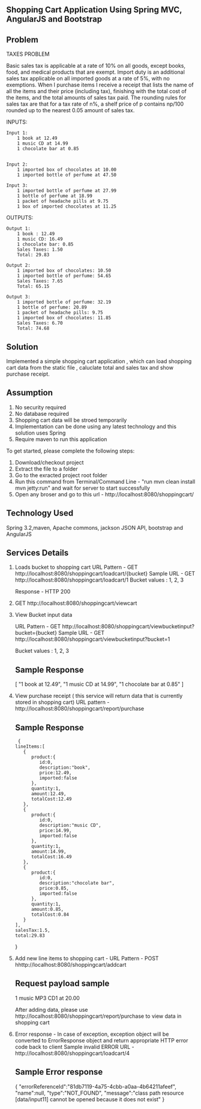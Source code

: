 Shopping Cart Application Using Spring MVC, AngularJS and Bootstrap
--------------------------------------------------------------------------------

Problem
-----------------

TAXES PROBLEM

Basic sales tax is applicable at a rate of 10% on all goods, except books, food,
and medical products that are exempt. Import duty is an additional sales tax
applicable on all imported goods at a rate of 5%, with no
exemptions.
When I purchase items I receive a receipt that lists the name of all the items and
their price (including tax), finishing with the total cost of the items, and the total
amounts of sales tax paid. The rounding rules for sales tax are that for a tax rate
of n%, a shelf price of p contains np/100 rounded up to the nearest 0.05 amount
of sales tax.


INPUTS:

	Input 1:
		1 book at 12.49
		1 music CD at 14.99
		1 chocolate bar at 0.85
		
		
	Input 2:
		1 imported box of chocolates at 10.00
		1 imported bottle of perfume at 47.50
		
	Input 3:
		1 imported bottle of perfume at 27.99
		1 bottle of perfume at 18.99
		1 packet of headache pills at 9.75
		1 box of imported chocolates at 11.25

OUTPUTS:

	Output 1:
		1 book : 12.49
		1 music CD: 16.49
		1 chocolate bar: 0.85
		Sales Taxes: 1.50
		Total: 29.83
		
	Output 2:
		1 imported box of chocolates: 10.50
		1 imported bottle of perfume: 54.65
		Sales Taxes: 7.65
		Total: 65.15
		
	Output 3:
		1 imported bottle of perfume: 32.19
		1 bottle of perfume: 20.89
		1 packet of headache pills: 9.75
		1 imported box of chocolates: 11.85
		Sales Taxes: 6.70
		Total: 74.68


Solution
-----------------
Implemented a simple shopping cart application , which can load shopping cart data from the static file ,
caluclate total and sales tax and show purchase receipt.

Assumption
-------------------
1. No security required
2. No database required
3. Shopping cart data will be stroed temporarily
4. Implementation can be done using any latest technology and this solution uses Spring
5. Require maven to run this application

To get started, please complete the following steps:

1. Download/checkout project
2. Extract the file to a folder
3. Go to the exracted project root folder
4. Run this command from Terminal/Command Line - "run mvn clean install mvn jetty:run" and wait for server to start successfully
5. Open any broser and go to this url - http://localhost:8080/shoppingcart/


Technology Used
-----------------

Spring 3.2,maven,  Apache commons, jackson JSON API, bootstrap and AngularJS

Services Details
----------------

1. Loads bucket to shopping cart
	URL Pattern - GET http://localhost:8080/shoppingcart/loadcart/{bucket}
	Sample URL - GET http://localhost:8080/shoppingcart/loadcart/1
	Bucket values : 1, 2, 3

	Response -  HTTP 200

2. GET http://localhost:8080/shoppingcart/viewcart

3. View Bucket input data

	URL Pattern -  GET http://localhost:8080/shoppingcart/viewbucketinput?bucket={bucket}
	Sample URL - GET http://localhost:8080/shoppingcart/viewbucketinput?bucket=1

	Bucket values : 1, 2, 3

	Sample Response
	---------------
	[
		"1 book at 12.49",
		"1 music CD at 14.99",
		"1 chocolate bar at 0.85"
	]


4. View purchase receipt ( this service will return data that is currently stored in shopping cart)
	URL pattern - http://localhost:8080/shoppingcart/report/purchase

	Sample Response
	----------------
		{
	   lineItems:[
	      {
	         product:{
	            id:0,
	            description:"book",
	            price:12.49,
	            imported:false
	         },
	         quantity:1,
	         amount:12.49,
	         totalCost:12.49
	      },
	      {
	         product:{
	            id:0,
	            description:"music CD",
	            price:14.99,
	            imported:false
	         },
	         quantity:1,
	         amount:14.99,
	         totalCost:16.49
	      },
	      {
	         product:{
	            id:0,
	            description:"chocolate bar",
	            price:0.85,
	            imported:false
	         },
	         quantity:1,
	         amount:0.85,
	         totalCost:0.84
	      }
	   ],
	   salesTax:1.5,
	   total:29.83
	}

5. Add new line items to shopping cart -
	URL Pattern - POST hhttp://localhost:8080/shoppingcart/addcart

	Request payload sample
	--------------------
	1 music MP3 CD1 at 20.00

	After adding data, please use http://localhost:8080/shoppingcart/report/purchase to view data in shopping cart

6. Error response - In case of exception, exception object will be converted to ErrorResponse object and return appropriate HTTP error code back to client
    Sample invalid ERROR URL - http://localhost:8080/shoppingcart/loadcart/4

	Sample Error response
	------------------------
	{
	   "errorReferenceId":"81db7119-4a75-4cbb-a0aa-4b64211afeef",
	   "name":null,
	   "type":"NOT_FOUND",
	   "message":"class path resource [data/input11] cannot be opened because it does not exist"
	}

